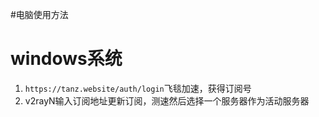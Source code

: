 #电脑使用方法 

# windows系统

1. `https://tanz.website/auth/login`飞毯加速，获得订阅号
2. v2rayN输入订阅地址更新订阅，测速然后选择一个服务器作为活动服务器
